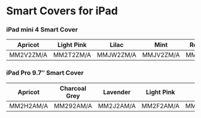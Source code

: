 # Smart Covers for iPad

### iPad mini 4 Smart Cover

| Apricot | Light Pink | Lilac | Mint | Royal Blue | Yellow |
|-----|-----|-----|-----|-----|-----|
| MM2V2ZM/A | MM2T2ZM/A | MMJW2ZM/A | MMJV2ZM/A | MM2U2ZM/A | MM2X2ZM/A |

### iPad Pro 9.7″ Smart Cover

| Apricot | Charcoal Grey | Lavender | Light Pink | Lilac | Midnight Blue | Mint | (PRODUCT)RED | Royal Blue | Stone | White | Yellow |
|-----|-----|-----|-----|-----|-----|-----|-----|-----|-----|-----|-----|
| MM2H2AM/A | MM292AM/A | MM2J2AM/A | MM2F2AM/A | MMG72AM/A | MM2C2AM/A | MMG62AM/A | MM2D2AM/A | MM2G2AM/A | MM2E2AM/A | MM2A2AM/A | MM2K2AM/A |

